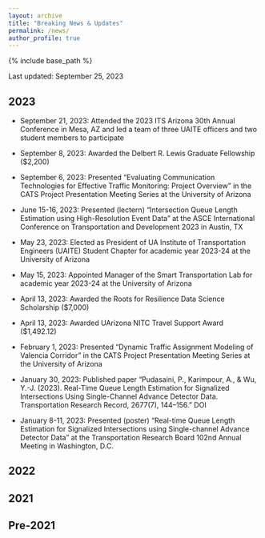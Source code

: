 ```yaml
---
layout: archive
title: "Breaking News & Updates"
permalink: /news/
author_profile: true
---
```


{% include base_path %}

Last updated: September 25, 2023

## 2023

* September 21, 2023: Attended the 2023 ITS Arizona 30th Annual Conference in Mesa, AZ and led a team of three UAITE officers and two student members to participate

* September 8, 2023: Awarded the Delbert R. Lewis Graduate Fellowship ($2,200)

* September 6, 2023: Presented “Evaluating Communication Technologies for Effective Traffic Monitoring: Project Overview” in the CATS Project Presentation Meeting Series at the University of Arizona

* June 15-16, 2023: Presented (lectern) “Intersection Queue Length Estimation using High-Resolution Event Data” at the ASCE International Conference on Transportation and Development 2023 in Austin, TX

* May 23, 2023: Elected as President of UA Institute of Transportation Engineers (UAITE) Student Chapter for academic year 2023-24 at the University of Arizona

* May 15, 2023: Appointed Manager of the Smart Transportation Lab  for academic year 2023-24 at the University of Arizona 

* April 13, 2023: Awarded the Roots for Resilience Data Science Scholarship ($7,000)

* April 13, 2023: Awarded UArizona NITC Travel Support Award ($1,492.12)

* February 1, 2023: Presented “Dynamic Traffic Assignment Modeling of Valencia Corridor” in the CATS Project Presentation Meeting Series at the University of Arizona

* January 30, 2023: Published paper “Pudasaini, P., Karimpour, A., & Wu, Y.-J. (2023). Real-Time Queue Length Estimation for Signalized Intersections Using Single-Channel Advance Detector Data. Transportation Research Record, 2677(7), 144–156.” DOI

* January 8-11, 2023: Presented (poster) “Real-time Queue Length Estimation for Signalized Intersections using Single-channel Advance Detector Data” at the Transportation Research Board 102nd Annual Meeting in Washington, D.C.

## 2022

## 2021

## Pre-2021